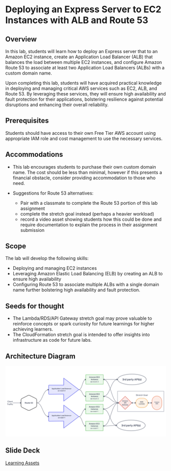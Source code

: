 # Deploying an Express Server to EC2 Instances with ALB and Route 53

## Overview

In this lab, students will learn how to deploy an Express server that to an Amazon EC2 instance, create an Application Load Balancer (ALB) that balances the load between multiple EC2 instances, and configure Amazon Route 53 to associate at least two Application Load Balancers (ALBs) with a custom domain name.

Upon completing this lab, students will have acquired practical knowledge in deploying and managing critical AWS services such as EC2, ALB, and Route 53. By leveraging these services, they will ensure high availability and fault protection for their applications, bolstering resilience against potential disruptions and enhancing their overall reliability.

## Prerequisites

Students should have access to their own Free Tier AWS account using appropriate IAM role and cost management to use the necessary services.

## Accommodations

- This lab encourages students to purchase their own custom domain name.  The cost should be less than minimal, however if this presents a financial obstacle, consider providing accommodation to those who need.

- Suggestions for Route 53 alternatives:

  - Pair with a classmate to complete the Route 53 portion of this lab assignment
  - complete the stretch goal instead (perhaps a heavier workload)
  - record a video asset showing students how this could be done and require documentation to explain the process in their assignment submission

## Scope

The lab will develop the following skills:

- Deploying and managing EC2 instances
- Leveraging Amazon Elastic Load Balancing (ELB) by creating an ALB to ensure high availability
- Configuring Route 53 to associate multiple ALBs with a single domain name further bolstering high availability and fault protection.

## Seeds for thought

- The Lambda/RDS/API Gateway stretch goal may prove valuable to reinforce concepts or spark curiosity for future learnings for higher achieving learners.
- The CloudFormation stretch goal is intended to offer insights into infrastructure as code for future labs.

## Architecture Diagram

![Architecture Diagram](assets/architecture.png)

## Slide Deck

[Learning Assets](https://docs.google.com/presentation/d/1iDUZtOdy-1NSJn97TnrERy-UZnjkOyUpTifpHe6stys/edit?usp=sharing)
